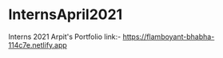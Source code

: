 # InternsApril2021
Interns 2021
Arpit's Portfolio link:- https://flamboyant-bhabha-114c7e.netlify.app
